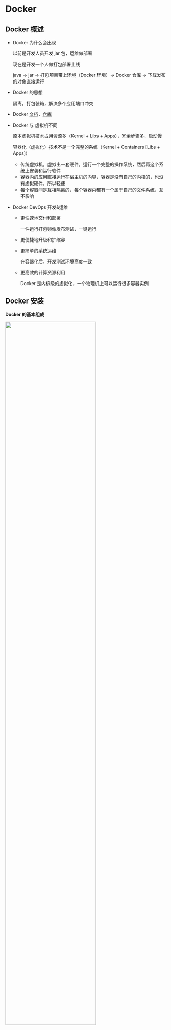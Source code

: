 # Docker

## Docker 概述

- Docker 为什么会出现

  以前是开发人员开发 jar 包，运维做部署

  现在是开发一个人做打包部署上线

  java -> jar -> 打包项目带上环境（Docker 环境）-> Docker 仓库 -> 下载发布的对象直接运行

- Docker 的思想

  隔离，打包装箱，解决多个应用端口冲突

- Docker [文档](https://docs.docker.com/)，[仓库](https://hub.docker.com/) 

- Docker 与 虚拟机不同

  原本虚拟机技术占用资源多（Kernel + Libs + Apps），冗余步骤多，启动慢

  容器化（虚拟化）技术不是一个完整的系统（Kernel + Containers [Libs + Apps]）

  - 传统虚拟机，虚拟出一套硬件，运行一个完整的操作系统，然后再这个系统上安装和运行软件
  - 容器内的应用直接运行在宿主机的内容，容器是没有自己的内核的，也没有虚拟硬件，所以轻便
  - 每个容器间是互相隔离的，每个容器内都有一个属于自己的文件系统，互不影响

- Docker DevOps 开发&运维

  - 更快速地交付和部署

    一件运行打包镜像发布测试，一键运行

  - 更便捷地升级和扩缩容

  - 更简单的系统运维

    在容器化后，开发测试环境高度一致

  - 更高效的计算资源利用

    Docker 是内核级的虚拟化，一个物理机上可以运行很多容器实例

## Docker 安装

__Docker 的基本组成__ 

<img width="75%" src="./images/dockerArchi.png">

镜像 image：Docker 镜像就如同一个模板，可以通过这个模板来创建服务，通过 run 镜像创建多个容器，最终服务运行或者项目运行就是在容器中

容器 container：Docker 利用容器技术，独立运行一个组应用，通过镜像来创建（启动，停止，删除，基本命令），如同简易的 Linux 系统

仓库 repository：存放镜像的地方，分为共有和私有仓库

__安装 Docker__ 

系统版本

```shell
NAME="Ubuntu"
VERSION="16.04.7 LTS (Xenial Xerus)"
ID=ubuntu
ID_LIKE=debian
PRETTY_NAME="Ubuntu 16.04.7 LTS"
VERSION_ID="16.04"
HOME_URL="http://www.ubuntu.com/"
SUPPORT_URL="http://help.ubuntu.com/"
BUG_REPORT_URL="http://bugs.launchpad.net/ubuntu/"
VERSION_CODENAME=xenial
UBUNTU_CODENAME=xenial
```

卸载旧版本

```shell
sudo apt-get remove docker docker-engine docker.io containerd runc
```

设置仓库

```shell
sudo apt-get install \
    apt-transport-https \
    ca-certificates \
    curl \
    gnupg-agent \
    software-properties-common
```

添加 Docker 官方 GPG 密钥

```shell
curl -fsSL https://download.docker.com/linux/ubuntu/gpg | sudo apt-key add -
sudo apt-key fingerprint 0EBFCD88
```

添加 Docker 远程仓库

```shell
sudo add-apt-repository \
   "deb [arch=amd64] https://download.docker.com/linux/ubuntu \
   $(lsb_release -cs) \
   stable"
```

或者用 aliyun 仓库

```shell
sudo add-apt-repository \
   "deb [arch=amd64] http://mirrors.aliyun.com/docker-ce/linux/ubuntu/gpg \
   $(lsb_release -cs) \
   stable"
## http://mirrors.aliyun.com/docker-ce/linux/ubuntu/gpg
## https://mirrors.ustc.edu.cn/docker-ce/linux/ubuntu/gpg
```

安装 Docker 引擎

ce - community edition

ee - enterprise edition

```shell
sudo apt-get update ## 要先更新仓库目录才能定位到仓库
sudo apt-get install docker-ce docker-ce-cli containerd.io
```

测试

```shell
sudo docker run hello-world
```

- 寻找本地镜像
- 未找到时去仓库找镜像
- 从仓库拉取镜像

查看下载的镜像

```shell
docker images
```

卸载 Docker

```shell
sudo apt-get purge docker-ce docker-ce-cli containerd.io
sudo rm -rf /var/lib/docker
## Docker 默认工作路径
```

__Hello World 流程__ 

开始 -> 寻找本地寻找镜像 -> 如果有镜像，则使用本地镜像 -> 如果没有去云端下载镜像 -> 如果找不到，则返回错误，如果能找到，则下载镜像到本地并运行

<img width="85%" src="./images/dockerHW.png">

__底层原理__ 

- Docker 工作原理

  Docker 是一个 Client-Server 结构的系统，Docker 的守护进程运行在主机上，通过 Socket 从客户端访问

  DockerServer 接收到 Docker-Client 的指令，就会执行这个指令

  <img width="85%" src="./images/dockerCS.png">

- Docker 为什么比虚拟机快

  - Docker 比虚拟机有更少的抽象层

    <img width="75%" src="./images/dockerAndVM.png">

    所以说，新建一个容器的时候，Docker 不需要像虚拟机一样重新加载一个操作系统，避免引导操作，虚拟机是加载 Guest OS，分钟级别的，而 Docker 是利用宿主机的操作系统，省略了这个复杂的过程，是秒级的

## Docker 命令

- [命令手册](https://docs.docker.com/reference/) 

- 帮助命令

  ```shell
  docker version
  docker info
  docker <command> --help
  ```

- 镜像命令

  ```shell
  docker images # 查看本地主机上的镜像
  
  root@iZgw8c1ercy5vvlhqtx2v7Z:~# docker images
  REPOSITORY    TAG       IMAGE ID       CREATED         SIZE
  hello-world   latest    bf756fb1ae65   13 months ago   13.3kB
  
  # REPOSITORY 镜像的仓库源
  # TAG 镜像的标签
  # IMAGE ID 镜像的 ID
  # CREATED 镜像创建时间
  # SIZE 镜像的大小
  
  root@iZgw8c1ercy5vvlhqtx2v7Z:~# docker images --help
  
  Usage:  docker images [OPTIONS] [REPOSITORY[:TAG]]
  
  List images
  
  Options:
    -a, --all             # 列出所有镜像
    -q, --quiet           # 只显示镜像 ID
  
  ##########
  docker search # 搜索镜像
  
  root@iZgw8c1ercy5vvlhqtx2v7Z:~# docker search mysql
  NAME                              DESCRIPTION                                     STARS     OFFICIAL   AUTOMATED
  mysql                             MySQL is a widely used, open-source relation…   10428     [OK]       
  
  #
  
  root@iZgw8c1ercy5vvlhqtx2v7Z:~# docker search --help
  
  Usage:  docker search [OPTIONS] TERM
  
  Search the Docker Hub for images
  
  Options:
    -f, --filter=STARS=3000 # 搜索出镜像是 STARS 大于 3000 的
  
  root@iZgw8c1ercy5vvlhqtx2v7Z:~# docker search mysql --filter=STARS=3000
  NAME      DESCRIPTION                                     STARS     OFFICIAL   AUTOMATED
  mysql     MySQL is a widely used, open-source relation…   10428     [OK]       
  mariadb   MariaDB is a community-developed fork of MyS…   3870      [OK]    
  
  ##########
  docker pull # 下载镜像
  
  root@iZgw8c1ercy5vvlhqtx2v7Z:~# docker pull mysql
  Using default tag: latest # 如果不写版本，默认最近
  latest: Pulling from library/mysql
  a076a628af6f: Pull complete # 分层下载，docker image 核心
  f6c208f3f991: Pull complete 
  88a9455a9165: Pull complete 
  406c9b8427c6: Pull complete 
  7c88599c0b25: Pull complete 
  25b5c6debdaf: Pull complete 
  43a5816f1617: Pull complete 
  1a8c919e89bf: Pull complete 
  9f3cf4bd1a07: Pull complete 
  80539cea118d: Pull complete 
  201b3cad54ce: Pull complete 
  944ba37e1c06: Pull complete 
  Digest: sha256:feada149cb8ff54eade1336da7c1d080c4a1c7ed82b5e320efb5beebed85ae8c # 签名
  Status: Downloaded newer image for mysql:latest
  docker.io/library/mysql:latest # 真实地址
  
  docker pull mysql
  docker pull docker.io/library/mysql:latest
  
  ##########
  docker rmi
  
  root@iZgw8c1ercy5vvlhqtx2v7Z:~# docker rmi -f mysql:latest
  # 根据容器删除
  root@iZgw8c1ercy5vvlhqtx2v7Z:~# docker rmi -f c8562eaf9d81
  # 根据镜像 ID 删除
  root@iZgw8c1ercy5vvlhqtx2v7Z:~# docker rmi -f $(docker images -aq)
  # 删除所有的镜像
  ```

- 容器命令

- 操作命令

## Docker 镜像

## Docker 容器数据卷

## DockerFile

## Docker 网络原理

## IDEA 整合 Docker

## Docker Compose

## Docker Swarm

## CI/CD  jenkins